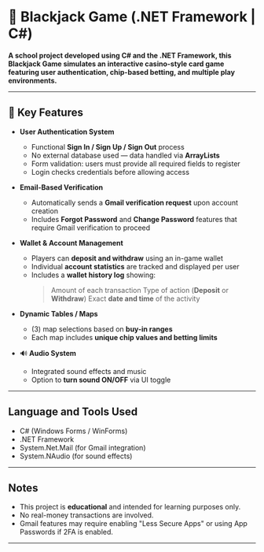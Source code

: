 # 🎲 Blackjack Game (.NET Framework | C#)

**A school project developed using **C# and the .NET Framework**, this Blackjack Game simulates an interactive casino-style card game featuring user authentication, chip-based betting, and multiple play environments.**

---

## 📌 Key Features

- **User Authentication System**
  - Functional **Sign In / Sign Up / Sign Out** process
  - No external database used — data handled via **ArrayLists**
  - Form validation: users must provide all required fields to register
  - Login checks credentials before allowing access

- **Email-Based Verification**
  - Automatically sends a **Gmail verification request** upon account creation
  - Includes **Forgot Password** and **Change Password** features that require Gmail verification to proceed

- **Wallet & Account Management**
  - Players can **deposit and withdraw** using an in-game wallet
  - Individual **account statistics** are tracked and displayed per user
  - Includes a **wallet history log** showing:
    > Amount of each transaction
    > Type of action (**Deposit** or **Withdraw**)
    > Exact **date and time** of the activity

- **Dynamic Tables / Maps**
  - (3) map selections based on **buy-in ranges**
  - Each map includes **unique chip values and betting limits**

- 🔊 **Audio System**
  - Integrated sound effects and music
  - Option to **turn sound ON/OFF** via UI toggle

---

## Language and Tools Used

- C# (Windows Forms / WinForms)
- .NET Framework
- System.Net.Mail (for Gmail integration)
- System.NAudio (for sound effects)

---

## Notes
- This project is **educational** and intended for learning purposes only.
- No real-money transactions are involved.
- Gmail features may require enabling "Less Secure Apps" or using App Passwords if 2FA is enabled.

---
